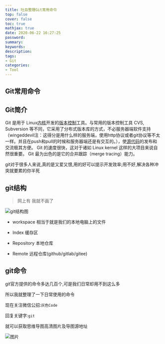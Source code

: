 ```yaml
---
title: 吐血整理Git常用命令
top: false
cover: false
toc: true
mathjax: true
date: 2020-06-22 16:27:25
password:
summary:
keywords:
description:
tags:
- Git
categories:
- Tool
---
```


## Git常用命令

## Git简介

Git 是用于 Linux[内核](https://baike.baidu.com/item/内核)开发的[版本控制](https://baike.baidu.com/item/版本控制)工具。与常用的版本控制工具 CVS, Subversion 等不同，它采用了分布式版本库的方式，不必服务器端软件支持（wingeddevil注：这得分是用什么样的服务端，使用http协议或者git协议等不太一样。并且在push和pull的时候和服务器端还是有交互的。），使[源代码](https://baike.baidu.com/item/源代码)的发布和交流极其方便。 Git 的速度很快，这对于诸如 Linux kernel 这样的大项目来说自然很重要。 Git 最为出色的是它的合并跟踪（merge tracing）能力。

git对于很多人来说,真的是又爱又恨,用的好可以提示开发效率;用不好,解决各种冲突就要累的你半死



## git结构

> 网上有 我就不画了

![git结构图](http://cdn.mjava.top/blog/20200605001853.png)



- workspace    相当于就是我们的本地电脑上的文件

- Index    缓存区
- Repository    本地仓库
- Remote    远程仓库(github/gitlab/gitee)



## git命令

git官方提供的命令多达几百个,可是我们日常却用不到这么多

所以我就整理了一下日常使用的命令

现在关注微信公招:`灰色Code`

回复关键字:`git`

就可以获取思维导图高清图片及导图源地址

![图片](http://cdn.mjava.top/blog/20200605002904.jpg)